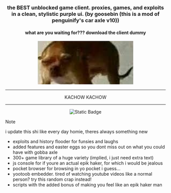 <div align="center">

### the **BEST** unblocked game client. proxies, games, and exploits in a clean, stylistic purple ui. (by goosebin (this is a mod of penguinify's car axle v10))

#### what are you waiting for??? download the client dummy

<img src="https://raw.githubusercontent.com/goosbn/gobba-axle-v10/main/googie-banner.png" alt="drawing" width="300"/><br>
<hr>
<p align="center">
KACHOW
KACHOW
</p>
<hr>

![Static Badge](https://img.shields.io/badge/certified-trash-734422?style=plastic) 

</div>

> [!NOTE]
> i update this shi like every day homie, theres always something new

-   exploits and history flooder for funsies and laughs
-   added features and easter eggs so you dont miss out on what you could have with gobba axle
-   300+ game library of a huge variety (implied, i just need extra text)
-   js console for if youre an actual epik haker, for which i would be jealous
-   pocket browser for browsing in yo pocket i guess... 
-   yootoob embedder. tired of watching youtube videos like a normal person? try this random crap instead!
-   scripts with the added bonus of making you feel like an epik haker man
